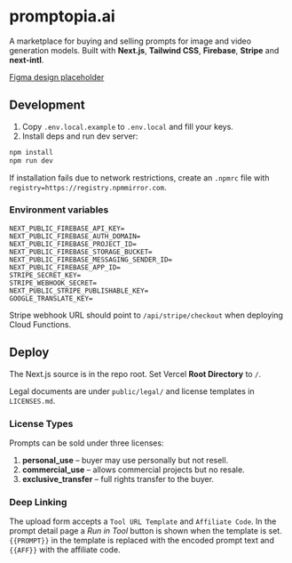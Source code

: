 # promptopia.ai

A marketplace for buying and selling prompts for image and video generation models. Built with **Next.js**, **Tailwind CSS**, **Firebase**, **Stripe** and **next-intl**.

[Figma design placeholder](https://www.figma.com/file/placeholder)

## Development

1. Copy `.env.local.example` to `.env.local` and fill your keys.
2. Install deps and run dev server:

```bash
npm install
npm run dev
```

If installation fails due to network restrictions, create an `.npmrc` file with `registry=https://registry.npmmirror.com`.
### Environment variables

```
NEXT_PUBLIC_FIREBASE_API_KEY=
NEXT_PUBLIC_FIREBASE_AUTH_DOMAIN=
NEXT_PUBLIC_FIREBASE_PROJECT_ID=
NEXT_PUBLIC_FIREBASE_STORAGE_BUCKET=
NEXT_PUBLIC_FIREBASE_MESSAGING_SENDER_ID=
NEXT_PUBLIC_FIREBASE_APP_ID=
STRIPE_SECRET_KEY=
STRIPE_WEBHOOK_SECRET=
NEXT_PUBLIC_STRIPE_PUBLISHABLE_KEY=
GOOGLE_TRANSLATE_KEY=
```

Stripe webhook URL should point to `/api/stripe/checkout` when deploying Cloud Functions.

## Deploy

The Next.js source is in the repo root. Set Vercel **Root Directory** to `/`.

Legal documents are under `public/legal/` and license templates in `LICENSES.md`.

### License Types

Prompts can be sold under three licenses:

1. **personal_use** – buyer may use personally but not resell.
2. **commercial_use** – allows commercial projects but no resale.
3. **exclusive_transfer** – full rights transfer to the buyer.

### Deep Linking

The upload form accepts a `Tool URL Template` and `Affiliate Code`.
In the prompt detail page a *Run in Tool* button is shown when the template is set.
`{{PROMPT}}` in the template is replaced with the encoded prompt text and
`{{AFF}}` with the affiliate code.
